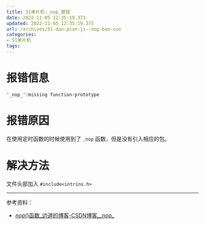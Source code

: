 ```yaml
---
title: 51单片机-_nop_报错
date: 2022-11-05 12:35:19.373
updated: 2022-11-05 12:35:19.373
url: /archives/51-dan-pian-ji--nop-bao-cuo
categories: 
- 51单片机
tags: 
---
```


# 报错信息

` '_nop_':missing function-prototype `

# 报错原因

在使用定时函数的时候使用到了 ` _nop ` 函数，但是没有引入相应的包。

# 解决方法

文件头部加入 ` #include<intrins.h> `



---

参考资料：

- [_nop_()函数_边道的博客-CSDN博客__nop_](https://blog.csdn.net/bdhk6688/article/details/8612860)
